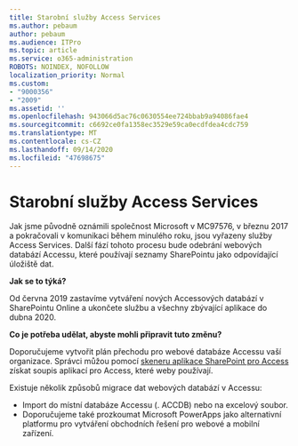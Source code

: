 ```yaml
---
title: Starobní služby Access Services
ms.author: pebaum
author: pebaum
ms.audience: ITPro
ms.topic: article
ms.service: o365-administration
ROBOTS: NOINDEX, NOFOLLOW
localization_priority: Normal
ms.custom:
- "9000356"
- "2009"
ms.assetid: ''
ms.openlocfilehash: 943066d5ac76c0630554ee724bbab9a94086fae4
ms.sourcegitcommit: c6692ce0fa1358ec3529e59ca0ecdfdea4cdc759
ms.translationtype: MT
ms.contentlocale: cs-CZ
ms.lasthandoff: 09/14/2020
ms.locfileid: "47698675"
---
```

# <a name="access-services-retirement"></a>Starobní služby Access Services

Jak jsme původně oznámili společnost Microsoft v MC97576, v březnu 2017 a pokračovali v komunikaci během minulého roku, jsou vyřazeny služby Access Services. Další fází tohoto procesu bude odebrání webových databází Accessu, které používají seznamy SharePointu jako odpovídající úložiště dat.

**Jak se to týká?**

Od června 2019 zastavíme vytváření nových Accessových databází v SharePointu Online a ukončete službu a všechny zbývající aplikace do dubna 2020.

**Co je potřeba udělat, abyste mohli připravit tuto změnu?**

Doporučujeme vytvořit plán přechodu pro webové databáze Accessu vaší organizace. Správci můžou pomocí [skeneru aplikace SharePoint pro Access](https://github.com/SharePoint/PnP-Tools/tree/master/Solutions/SharePoint.AccessApp.Scanner) získat soupis aplikací pro Access, které weby používají.

Existuje několik způsobů migrace dat webových databází v Accessu:

- Import do místní databáze Accessu (. ACCDB) nebo na excelový soubor.
- Doporučujeme také prozkoumat Microsoft PowerApps jako alternativní platformu pro vytváření obchodních řešení pro webové a mobilní zařízení.